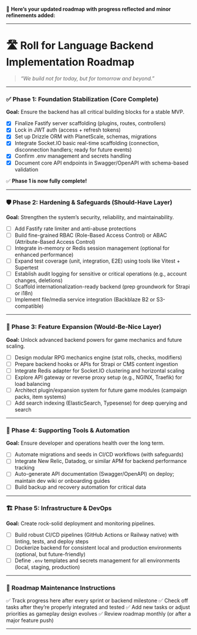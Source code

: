 💾 **Here’s your updated roadmap with progress reflected and minor refinements added:**

---

# 🛣 **Roll for Language Backend Implementation Roadmap**

> *“We build not for today, but for tomorrow and beyond.”*

---

### ✅ **Phase 1: Foundation Stabilization (Core Complete)**

**Goal:** Ensure the backend has all critical building blocks for a stable MVP.

* [x] Finalize Fastify server scaffolding (plugins, routes, controllers)
* [x] Lock in JWT auth (access + refresh tokens)
* [x] Set up Drizzle ORM with PlanetScale, schemas, migrations
* [x] Integrate Socket.IO basic real-time scaffolding (connection, disconnection handlers; ready for future events)
* [x] Confirm .env management and secrets handling
* [x] Document core API endpoints in Swagger/OpenAPI with schema-based validation

✅ **Phase 1 is now fully complete!**

---

### 🛡 **Phase 2: Hardening & Safeguards (Should-Have Layer)**

**Goal:** Strengthen the system’s security, reliability, and maintainability.

* [ ] Add Fastify rate limiter and anti-abuse protections
* [ ] Build fine-grained RBAC (Role-Based Access Control) or ABAC (Attribute-Based Access Control)
* [ ] Integrate in-memory or Redis session management (optional for enhanced performance)
* [ ] Expand test coverage (unit, integration, E2E) using tools like Vitest + Supertest
* [ ] Establish audit logging for sensitive or critical operations (e.g., account changes, deletions)
* [ ] Scaffold internationalization-ready backend (prep groundwork for Strapi or i18n)
* [ ] Implement file/media service integration (Backblaze B2 or S3-compatible)

---

### 🚀 **Phase 3: Feature Expansion (Would-Be-Nice Layer)**

**Goal:** Unlock advanced backend powers for game mechanics and future scaling.

* [ ] Design modular RPG mechanics engine (stat rolls, checks, modifiers)
* [ ] Prepare backend hooks or APIs for Strapi or CMS content ingestion
* [ ] Integrate Redis adapter for Socket.IO clustering and horizontal scaling
* [ ] Explore API gateway or reverse proxy setup (e.g., NGINX, Traefik) for load balancing
* [ ] Architect plugin/expansion system for future game modules (campaign packs, item systems)
* [ ] Add search indexing (ElasticSearch, Typesense) for deep querying and search

---

### 🔧 **Phase 4: Supporting Tools & Automation**

**Goal:** Ensure developer and operations health over the long term.

* [ ] Automate migrations and seeds in CI/CD workflows (with safeguards)
* [ ] Integrate New Relic, Datadog, or similar APM for backend performance tracking
* [ ] Auto-generate API documentation (Swagger/OpenAPI) on deploy; maintain dev wiki or onboarding guides
* [ ] Build backup and recovery automation for critical data

---

### 🏗 **Phase 5: Infrastructure & DevOps**

**Goal:** Create rock-solid deployment and monitoring pipelines.

* [ ] Build robust CI/CD pipelines (GitHub Actions or Railway native) with linting, tests, and deploy steps
* [ ] Dockerize backend for consistent local and production environments (optional, but future-friendly)
* [ ] Define `.env` templates and secrets management for all environments (local, staging, production)

---

### 🌟 **Roadmap Maintenance Instructions**

✅ Track progress here after every sprint or backend milestone
✅ Check off tasks after they’re properly integrated and tested
✅ Add new tasks or adjust priorities as gameplay design evolves
✅ Review roadmap monthly (or after a major feature push)

---
